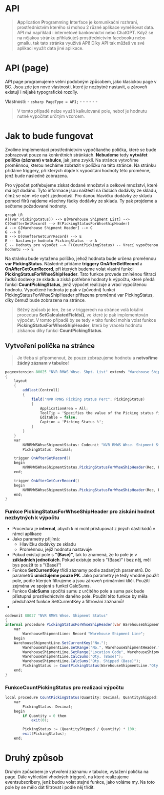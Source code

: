 # API

> **A**pplication **P**rogramming **I**nterface je komunikační rozhraní, prostřednictvím kterého si mohou 2 různé aplikace vyměňovat data. API má například i internetové bankovnictví nebo ChatGPT. Když se na nějakou stránku přihlašuješ prostřednictvím facebooku nebo gmailu, tak tato stránka využívá API! Díky API tak můžeš ve své aplikaci využít data jiné aplikace. 


# API (page)

API page programujeme velmi podobným způsobem, jako klasickou page v BC. Jsou zde jen nové vlastnosti, které je nezbytné nastavit, a zároveň existují i nějaké typografické rozdíly.

Vlastnosti:
    - ``` csharp PageType = API; ```
    - 
    -
    -
    -
    -
    -

> V tomto případě nelze využít kalkulované pole, neboť je hodnutu nutné vypočítat určitým vzorcem. 

# Jak to bude fungovat

Zvolíme implementaci prostřednictvím vypočítaného políčka, které se bude zobrazovat pouze na konkrétních stránkách. **Nebudeme** tedy **vytvářet políčko (záznam) v tabulce**, jak jsme zvyklí. Na stránce vytvoříme proměnnou, kterou necháme zobrazit v políčku na této stránce. Na stránku přidáme triggery, při kterých dojde k vypočítání hodnoty této proměnné, jenž bude následně zobrazena.

Pro výpočet potřebujeme získat dodané množství a celkové množství, které má být dodáno. Tyto informace jsou naštěstí na řádcích dodávky ze skladu, čímž se nám vše opět zjednoduší. Pro danou hlavičku dodávky ze skladu pomocí filrů najdeme všechny řádky dodávky ze skladu. Ty pak projdeme a sečteme požadované hodnoty. 


```mermaid
graph LR
A((var PickingStatus)) --> B[Warehouse Shipment List] --> C(OnAfterGetRecord) --> E(PickingStatusForWhseShipHeader)
A --> G[Warehouse Shipment Header] --> C
G --> D
B --> D(OnAfterGetCurrRecord) --> E
E -- Nastavuje hodnotu PickingStatus --> A
E -- Hodnoty pro výpočet --> F(CountPickingStatus) -- Vrací vypočtenou hodnotu --> E
```

Na stránku bude vytaženo políčko, jehož hodnota bude určena proměnnou **var PickingStatus**. Následně přidáme **triggery** **OnAfterGetRecord** a **OnAfterGetCurrRecord**, při kterých budeme volat vlastní funkci **PickingStatusForWhseShipHeader**. Tato funkce provede zmíněnou filtraci řádků dodávky ze skladu a získá potřebné hodnoty k výpočtu, které předá funkci **CountPickingStatus**, jenž výpočet realizuje a vrací vypočtenou hodnotu. Vypočtené hodnota je pak v (původní) funkci PickingStatusForWhseShipHeader přiřazena proměnné var PickingStatus, díky čemuž bude zobrazena na stránce.

> Běžný způsob je ten, že se v triggerech na stránce volá lokální procedura **SetCalculatedFields()**, ve které je pak implementován výpočet. V tomto případě by se tedy v této funkci mohla volat funkce **PickingStatusForWhseShipHeader**, která by vracela hodnotu získanou díky funkci **CountPickingStatus**.

## Vytvoření políčka na stránce
> Je třeba si připomenout, že pouze zobrazujeme hodnotu a **netvoříme žádný záznam v tabulce**!
``` csharp
pageextension 80025 "NVR RMWS Whse. Shpt. List" extends "Warehouse Shipment List"
{
    layout
    {
        addlast(Control1)
        {
            field("NVR RMWS Picking status Perc"; PickingStatus)
            {
                ApplicationArea = All;
                ToolTip = 'Specifies the value of the Picking status field.';
                Editable = false;
                Caption = 'Picking Status %';
            }
        }
    }
    var
        NVRRMWSWhseShipmentStatus: Codeunit "NVR RMWS Whse. Shipment Status";
        PickingStatus: Decimal;

    trigger OnAfterGetRecord()
    begin
        NVRRMWSWhseShipmentStatus.PickingStatusForWhseShipHeader(Rec, PickingStatus);
    end;

    trigger OnAfterGetCurrRecord()
    begin
        NVRRMWSWhseShipmentStatus.PickingStatusForWhseShipHeader(Rec, PickingStatus);
    end;
}
```


### Funkce PickingStatusForWhseShipHeader pro získání hodnot nezbytných k výpočtu

- Procedura je **internal**, abych k ní mohl přistupovat z jiných částí kódů v rámci aplikace
- Jako parametry přijímá:
 	- Hlavičku dodávky ze skladu
 	- Proměnnou, jejíž hodnotu nastavuje
- Pokud existují pole s **"(Base)"**, tak to znamená, že to pole je v **základních jednotkách**. Pokud existuje pole s "(Base)" i bez něj, měl bys použít to s "(Base)"!
- Funkce **SetCurrentKey** třídí záznamy podle zadaných parametrů. Do parametrů **umisťujeme pouze PK**. Jako parametry je tedy vhodné použít pole, podle kterých filtrujeme a jsou zároveň primárními klíči. Použití zejména ve spojení s funkcí CalcSums.
- Funkce **CalcSums** spočítá sumu z určitého pole a suma pak bude přístupná prostřednictvím daného pole. Použití této funkce by měla předcházet funkce SetCurrentKey a filtrování záznamů!
- 
``` csharp
codeunit 80027 "NVR RMWS Whse. Shipment Status"
{
internal procedure PickingStatusForWhseShipHeader(var WarehouseShipmentHeader: Record "Warehouse Shipment Header"; var PickingStatus: Decimal)
    var
        WarehouseShipmentLine: Record "Warehouse Shipment Line";
    begin
	WarehouseShipmentLine.SetCurrentKey("No.");
        WarehouseShipmentLine.SetRange("No.", WarehouseShipmentHeader."No.");
        WarehouseShipmentLine.SetRange("Location Code", WarehouseShipmentHeader."Location Code");
        WarehouseShipmentLine.CalcSums("Qty. (Base)");
        WarehouseShipmentLine.CalcSums("Qty. Shipped (Base)");
        PickingStatus := CountPickingStatus(WarehouseShipmentLine."Qty. (Base)", WarehouseShipmentLine."Qty. Shipped (Base)");
    end;
}
```

### FunkceCountPickingStatus pro realizaci výpočtu

``` csharp
local procedure CountPickingStatus(Quantity: Decimal; QuantityShipped: Decimal): Decimal
    var
        PickingStatus: Decimal;
    begin
        if Quantity = 0 then
            exit(0);

        PickingStatus := (QuantityShipped / Quantity) * 100;
        exit(PickingStatus);
    end;
```

# Druhý způsob
Druhým způsobem je vytvoření záznamu v tabulce, vytažení políčka na page. Dále vyhledání vhodných triggerů, na které realizujeme eventsubscribery, jenž budou volat stejné funkce, jako voláme my. Na toto pole by se mělo dát filtrovat i podle něj třídit.
